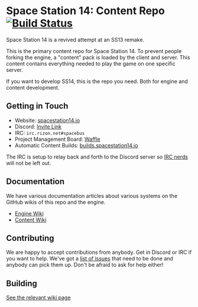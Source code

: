 # Space Station 14: Content Repo [![Build Status](https://travis-ci.org/space-wizards/space-station-14-content.svg?branch=master)](https://travis-ci.org/space-wizards/space-station-14-content)

Space Station 14 is a revived attempt at an SS13 remake.

This is the primary content repo for Space Station 14. To prevent people forking the engine, a "content" pack is loaded by the client and server. This content contains everything needed to play the game on one specific server.

If you want to develop SS14, this is the repo you need. Both for engine and content development.

## Getting in Touch

* Website: [spacestation14.io](https://spacestation14.io/)
* Discord: [Invite Link](https://discord.gg/t2jac3p)
* IRC: `irc.rizon.net#spacebus`
* Project Management Board: [Waffle](https://waffle.io/space-wizards/space-station-14)
* Automatic Content Builds: [builds.spacestation14.io](https://builds.spacestation14.io)

The IRC is setup to relay back and forth to the Discord server so [IRC nerds](https://xkcd.com/1782/) will not be left out.

## Documentation

We have various documentation articles about various systems on the GitHub wikis of this repo and the engine.

* [Engine Wiki](https://github.com/space-wizards/space-station-14/wiki)
* [Content Wiki](https://github.com/space-wizards/space-station-14-content/wiki)

## Contributing

We are happy to accept contributions from anybody. Get in Discord or IRC if you want to help. We've got a [list of issues](https://github.com/space-wizards/space-station-14-content/issues) that need to be done and anybody can pick them up. Don't be afraid to ask for help either!

## Building

[See the relevant wiki page](https://github.com/space-wizards/space-station-14-content/wiki/Getting-Started)
